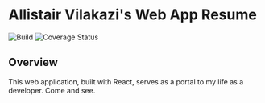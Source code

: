 # Allistair Vilakazi's Web App Resume

![Build](https://github.com/simply-alliv/allistair-vilakazi/workflows/CICD/badge.svg?event=push) ![Coverage Status](https://coveralls.io/repos/github/simply-alliv/allistair-vilakazi/badge.svg?branch=master)

## Overview

This web application, built with React, serves as a portal to my life as a developer. Come and see.
